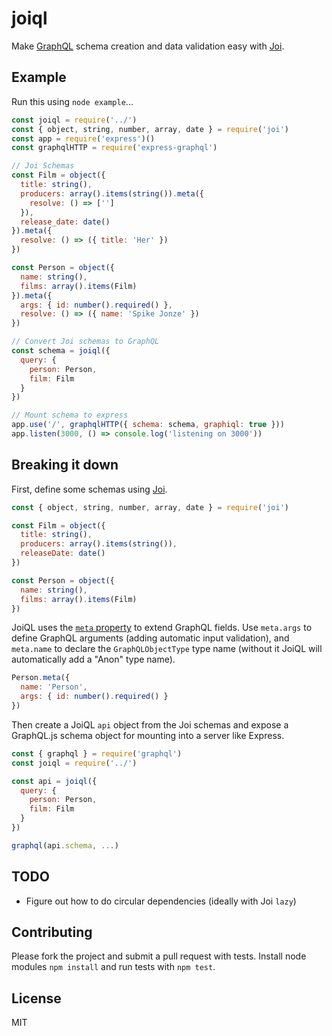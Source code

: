 # joiql

Make [GraphQL](http://graphql.org/) schema creation and data validation easy with [Joi](https://github.com/hapijs/joi).

## Example

Run this using `node example`...

````javascript
const joiql = require('../')
const { object, string, number, array, date } = require('joi')
const app = require('express')()
const graphqlHTTP = require('express-graphql')

// Joi Schemas
const Film = object({
  title: string(),
  producers: array().items(string()).meta({
    resolve: () => ['']
  }),
  release_date: date()
}).meta({
  resolve: () => ({ title: 'Her' })
})

const Person = object({
  name: string(),
  films: array().items(Film)
}).meta({
  args: { id: number().required() },
  resolve: () => ({ name: 'Spike Jonze' })
})

// Convert Joi schemas to GraphQL
const schema = joiql({
  query: {
    person: Person,
    film: Film
  }
})

// Mount schema to express
app.use('/', graphqlHTTP({ schema: schema, graphiql: true }))
app.listen(3000, () => console.log('listening on 3000'))
````

## Breaking it down

First, define some schemas using [Joi](https://github.com/hapijs/joi).

````javascript
const { object, string, number, array, date } = require('joi')

const Film = object({
  title: string(),
  producers: array().items(string()),
  releaseDate: date()
})

const Person = object({
  name: string(),
  films: array().items(Film)
})
````

JoiQL uses the [`meta` property](https://github.com/hapijs/joi/blob/v9.0.4/API.md#anymetameta) to extend GraphQL fields. Use `meta.args` to define GraphQL arguments (adding automatic
input validation), and `meta.name` to declare the `GraphQLObjectType` type name (without it JoiQL will automatically
add a "Anon<UID>" type name).

````javascript
Person.meta({
  name: 'Person',
  args: { id: number().required() }
})
````

Then create a JoiQL `api` object from the Joi schemas and expose a GraphQL.js schema object for mounting into a server like Express.

````javascript
const { graphql } = require('graphql')
const joiql = require('../')

const api = joiql({
  query: {
    person: Person,
    film: Film
  }
})

graphql(api.schema, ...)
````

## TODO

* Figure out how to do circular dependencies (ideally with Joi `lazy`)

## Contributing

Please fork the project and submit a pull request with tests. Install node modules `npm install` and run tests with `npm test`.

## License

MIT
